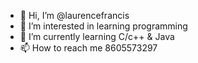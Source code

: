 - 👋 Hi, I’m @laurencefrancis
- 👀 I’m interested in learning programming 
- 🌱 I’m currently learning C/c++ & Java
- 📫 How to reach me 8605573297

<!---
laurencefrancis/laurencefrancis is a ✨ special ✨ repository because its `README.md` (this file) appears on your GitHub profile.
You can click the Preview link to take a look at your changes.
--->

